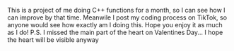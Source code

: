 This is a project of me doing C++ functions for a month, so I can see how I can improve by that time. 
Meanwile I post my coding process on TikTok, so anyone would see how exactly am I doing this.
Hope you enjoy it as much as I do!
P.S. I missed the main part of the heart on Valentines Day... I hope the heart will be visible anyway
